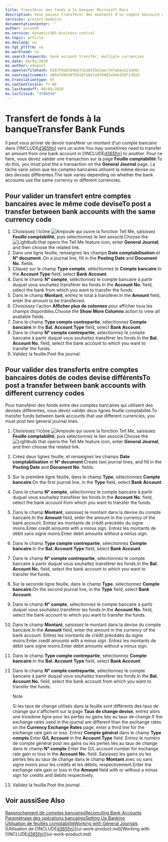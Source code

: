 ```yaml
---
title: Transférer des fonds à la banque| Microsoft Docs
description: Vous pouvez transférer des montants d'un compte bancaire à un autre, y compris dans différentes devises, en validant la transaction dans la feuille comptabilité.
services: project-madeira
documentationcenter: ''
author: SorenGP
ms.service: dynamics365-business-central
ms.topic: article
ms.devlang: na
ms.tgt_pltfrm: na
ms.workload: na
ms.search.keywords: bank account transfer, multiple currencies
ms.date: 04/01/2020
ms.author: edupont
ms.openlocfilehash: 0183f9a8184b67cb10155b3aecfd7ab4a121eb6c
ms.sourcegitcommit: a80afd4e5075018716efad76d82a54e158f1392d
ms.translationtype: HT
ms.contentlocale: fr-BE
ms.lasthandoff: 09/09/2020
ms.locfileid: "3786559"
---
```

# <a name="transfer-bank-funds"></a><span data-ttu-id="c65a9-103">Transfert de fonds à la banque</span><span class="sxs-lookup"><span data-stu-id="c65a9-103">Transfer Bank Funds</span></span>
<span data-ttu-id="c65a9-104">Il peut vous arriver de devoir transférer un montant d'un compte bancaire dans [!INCLUDE[d365fin](includes/d365fin_md.md)] vers un autre.</span><span class="sxs-lookup"><span data-stu-id="c65a9-104">You may sometimes need to transfer an amount from one bank account in [!INCLUDE[d365fin](includes/d365fin_md.md)] to another.</span></span> <span data-ttu-id="c65a9-105">Pour ce faire, vous devez valider une transaction sur la page **Feuille comptabilité**.</span><span class="sxs-lookup"><span data-stu-id="c65a9-105">To do this, you must post the a transaction on the **General Journal** page.</span></span> <span data-ttu-id="c65a9-106">La tâche varie selon que les comptes bancaires utilisent la même devise ou des devises différentes.</span><span class="sxs-lookup"><span data-stu-id="c65a9-106">The task varies depending on whether the bank accounts use the same currency or different currencies.</span></span>

## <a name="to-post-a-transfer-between-bank-accounts-with-the-same-currency-code"></a><span data-ttu-id="c65a9-107">Pour valider un transfert entre comptes bancaires avec le même code devise</span><span class="sxs-lookup"><span data-stu-id="c65a9-107">To post a transfer between bank accounts with the same currency code</span></span>
1. <span data-ttu-id="c65a9-108">Choisissez l'icône ![Ampoule qui ouvre la fonction Tell Me](media/ui-search/search_small.png "Dites-moi ce que vous voulez faire"), saisissez **Feuille comptabilité**, puis sélectionnez le lien associé.</span><span class="sxs-lookup"><span data-stu-id="c65a9-108">Choose the ![Lightbulb that opens the Tell Me feature](media/ui-search/search_small.png "Tell me what you want to do") icon, enter **General Journal**, and then choose the related link.</span></span>
2. <span data-ttu-id="c65a9-109">Dans une ligne feuille, renseignez les champs **Date comptabilisation** et **N° document** .</span><span class="sxs-lookup"><span data-stu-id="c65a9-109">On a journal line, fill in the **Posting Date** and **Document No.** fields.</span></span>
3. <span data-ttu-id="c65a9-110">Cliquez sur le champ **Type compte**, sélectionnez le **Compte bancaire**.</span><span class="sxs-lookup"><span data-stu-id="c65a9-110">In the **Account Type** field, select **Bank Account**.</span></span>
4. <span data-ttu-id="c65a9-111">Dans le champ **N° compte**, sélectionnez le compte bancaire à partir duquel vous souhaitez transférer les fonds.</span><span class="sxs-lookup"><span data-stu-id="c65a9-111">In the **Account No.** field, select the bank from which you want to transfer the funds.</span></span>
5. <span data-ttu-id="c65a9-112">Dans le champ **Montant**, entrez le total à transférer.</span><span class="sxs-lookup"><span data-stu-id="c65a9-112">In the **Amount** field, enter the amount to be transferred.</span></span>
6. <span data-ttu-id="c65a9-113">Choisissez l'action **Afficher plus de colonnes** pour afficher tous les champs disponibles.</span><span class="sxs-lookup"><span data-stu-id="c65a9-113">Choose the **Show More Columns** action to view all available fields.</span></span>
7. <span data-ttu-id="c65a9-114">Dans le champ **Type compte contrepartie**, sélectionnez **Compte bancaire**.</span><span class="sxs-lookup"><span data-stu-id="c65a9-114">In the **Bal. Account Type** field, select **Bank Account**.</span></span>
8. <span data-ttu-id="c65a9-115">Dans le champ **N° compte contrepartie**, sélectionnez le compte bancaire à partir duquel vous souhaitez transférer les fonds.</span><span class="sxs-lookup"><span data-stu-id="c65a9-115">In the **Bal. Account No.** field, select the bank account to which you want to transfer the funds.</span></span>
9. <span data-ttu-id="c65a9-116">Validez la feuille.</span><span class="sxs-lookup"><span data-stu-id="c65a9-116">Post the journal.</span></span>

## <a name="to-post-a-transfer-between-bank-accounts-with-different-currency-codes"></a><span data-ttu-id="c65a9-117">Pour valider des transferts entre comptes bancaires dotés de codes devise différents</span><span class="sxs-lookup"><span data-stu-id="c65a9-117">To post a transfer between bank accounts with different currency codes</span></span>
<span data-ttu-id="c65a9-118">Pour transférer des fonds entre des comptes bancaires qui utilisent des devises différentes, vous devez valider deux lignes feuille comptabilité.</span><span class="sxs-lookup"><span data-stu-id="c65a9-118">To transfer funds between bank accounts that use different currencies, you must post two general journal lines.</span></span>

1. <span data-ttu-id="c65a9-119">Choisissez l'icône ![Ampoule qui ouvre la fonction Tell Me](media/ui-search/search_small.png "Dites-moi ce que vous voulez faire"), saisissez **Feuille comptabilité**, puis sélectionnez le lien associé.</span><span class="sxs-lookup"><span data-stu-id="c65a9-119">Choose the ![Lightbulb that opens the Tell Me feature](media/ui-search/search_small.png "Tell me what you want to do") icon, enter **General Journal**, and then choose the related link.</span></span>
2. <span data-ttu-id="c65a9-120">Créez deux lignes feuille, et renseignez les champs **Date comptabilisation** et **N° document**.</span><span class="sxs-lookup"><span data-stu-id="c65a9-120">Create two journal lines, and fill in the **Posting Date** and **Document No.** fields.</span></span>
3. <span data-ttu-id="c65a9-121">Sur la première ligne feuille, dans le champ **Type**, sélectionnez **Compte bancaire**.</span><span class="sxs-lookup"><span data-stu-id="c65a9-121">On the first journal line, in the **Type** field, select **Bank Account**.</span></span>
4. <span data-ttu-id="c65a9-122">Dans le champ **N° compte**, sélectionnez le compte bancaire à partir duquel vous souhaitez transférer les fonds.</span><span class="sxs-lookup"><span data-stu-id="c65a9-122">In the **Account No.** field, select the bank account from which you want to transfer the funds.</span></span>
5. <span data-ttu-id="c65a9-123">Dans le champ **Montant**, saisissez le montant dans la devise du compte bancaire.</span><span class="sxs-lookup"><span data-stu-id="c65a9-123">In the **Amount** field, enter the amount in the currency of the bank account.</span></span> <span data-ttu-id="c65a9-124">Entrez les montants de crédit précédés du signe moins.</span><span class="sxs-lookup"><span data-stu-id="c65a9-124">Enter credit amounts with a minus sign.</span></span> <span data-ttu-id="c65a9-125">Entrez les montants de débit sans signe moins.</span><span class="sxs-lookup"><span data-stu-id="c65a9-125">Enter debit amounts without a minus sign.</span></span>
6. <span data-ttu-id="c65a9-126">Dans le champ **Type compte contrepartie**, sélectionnez **Compte bancaire**.</span><span class="sxs-lookup"><span data-stu-id="c65a9-126">In the **Bal. Account Type** field, select **Bank Account**.</span></span>
7. <span data-ttu-id="c65a9-127">Dans le champ **N° compte contrepartie**, sélectionnez le compte bancaire à partir duquel vous souhaitez transférer les fonds.</span><span class="sxs-lookup"><span data-stu-id="c65a9-127">In the **Bal. Account No.** field, select the bank account to which you want to transfer the funds.</span></span>
8. <span data-ttu-id="c65a9-128">Sur la seconde ligne feuille, dans le champ **Type**, sélectionnez **Compte bancaire**.</span><span class="sxs-lookup"><span data-stu-id="c65a9-128">On the second journal line, in the **Type** field, select **Bank Account**.</span></span>
9. <span data-ttu-id="c65a9-129">Dans le champ **N° compte**, sélectionnez le compte bancaire à partir duquel vous souhaitez transférer les fonds.</span><span class="sxs-lookup"><span data-stu-id="c65a9-129">In the **Account No.** field, select the bank account to which you want to transfer the funds.</span></span>
10. <span data-ttu-id="c65a9-130">Dans le champ **Montant**, saisissez le montant dans la devise du compte bancaire.</span><span class="sxs-lookup"><span data-stu-id="c65a9-130">In the **Amount** field, enter the amount in the currency of the bank account.</span></span> <span data-ttu-id="c65a9-131">Entrez les montants de crédit précédés du signe moins.</span><span class="sxs-lookup"><span data-stu-id="c65a9-131">Enter credit amounts with a minus sign.</span></span> <span data-ttu-id="c65a9-132">Entrez les montants de débit sans signe moins.</span><span class="sxs-lookup"><span data-stu-id="c65a9-132">Enter debit amounts without a minus sign.</span></span>
11. <span data-ttu-id="c65a9-133">Dans le champ **Type compte contrepartie**, sélectionnez **Compte bancaire**.</span><span class="sxs-lookup"><span data-stu-id="c65a9-133">In the **Bal. Account Type** field, select **Bank Account**.</span></span>  
12. <span data-ttu-id="c65a9-134">Dans le champ **N° compte contrepartie**, sélectionnez le compte bancaire à partir duquel vous souhaitez transférer les fonds.</span><span class="sxs-lookup"><span data-stu-id="c65a9-134">In the **Bal. Account No.** field, select the bank account from which you want to transfer the funds.</span></span>

    > [!NOTE]  
    > <span data-ttu-id="c65a9-135">Si les taux de change utilisés dans la feuille sont différents des taux de change qui s'affichent sur la page **Taux de change devise**, entrez alors une troisième ligne pour les pertes ou gains liés au taux de change.</span><span class="sxs-lookup"><span data-stu-id="c65a9-135">If the exchange rates used in the journal are different than the exchange rates on the **Currency Exchange Rates** page, enter a third line for the exchange rate gain or loss.</span></span> <span data-ttu-id="c65a9-136">Entrez **Compte général** dans le champ **Type compte**.</span><span class="sxs-lookup"><span data-stu-id="c65a9-136">Enter **G/L Account** in the **Account Type** field.</span></span> <span data-ttu-id="c65a9-137">Entrez le numéro de compte général pour les gains ou les pertes liés au taux de change dans le champ **N° compte**.</span><span class="sxs-lookup"><span data-stu-id="c65a9-137">Enter the G/L account number for exchange rate gain or loss in the **Account No.** field.</span></span> <span data-ttu-id="c65a9-138">Saisissez les gains ou les pertes liés au taux de change dans le champ **Montant** avec ou sans signe moins pour les crédits et les débits, respectivement.</span><span class="sxs-lookup"><span data-stu-id="c65a9-138">Enter the exchange rate gain or loss in the **Amount** field with or without a minus sign for credits and debits respectively.</span></span>
13. <span data-ttu-id="c65a9-139">Validez la feuille.</span><span class="sxs-lookup"><span data-stu-id="c65a9-139">Post the journal.</span></span>

## <a name="see-also"></a><span data-ttu-id="c65a9-140">Voir aussi</span><span class="sxs-lookup"><span data-stu-id="c65a9-140">See Also</span></span>
[<span data-ttu-id="c65a9-141">Rapprochement de comptes bancaires</span><span class="sxs-lookup"><span data-stu-id="c65a9-141">Reconciling Bank Accounts</span></span>](bank-manage-bank-accounts.md)  
[<span data-ttu-id="c65a9-142">Paramétrage des opérations bancaires</span><span class="sxs-lookup"><span data-stu-id="c65a9-142">Setting Up Banking</span></span>](bank-setup-banking.md)  
[<span data-ttu-id="c65a9-143">Utilisation de feuilles comptabilité</span><span class="sxs-lookup"><span data-stu-id="c65a9-143">Working with General Journals</span></span>](ui-work-general-journals.md)  
<span data-ttu-id="c65a9-144">[Utilisation de [!INCLUDE[d365fin](includes/d365fin_md.md)]](ui-work-product.md)</span><span class="sxs-lookup"><span data-stu-id="c65a9-144">[Working with [!INCLUDE[d365fin](includes/d365fin_md.md)]](ui-work-product.md)</span></span>
